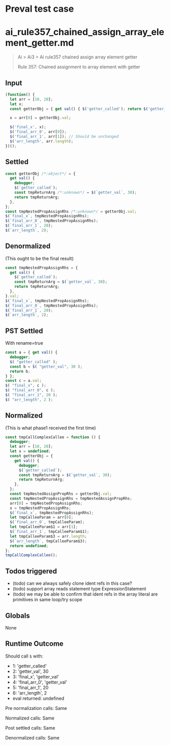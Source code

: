 # Preval test case

# ai_rule357_chained_assign_array_element_getter.md

> Ai > Ai3 > Ai rule357 chained assign array element getter
>
> Rule 357: Chained assignment to array element with getter

## Input

`````js filename=intro
(function() {
  let arr = [10, 20];
  let x;
  const getterObj = { get val() { $('getter_called'); return $('getter_val', 30); } };

  x = arr[0] = getterObj.val;

  $('final_x', x);
  $('final_arr_0', arr[0]);
  $('final_arr_1', arr[1]); // Should be unchanged
  $('arr_length', arr.length);
})();
`````


## Settled


`````js filename=intro
const getterObj /*:object*/ = {
  get val() {
    debugger;
    $(`getter_called`);
    const tmpReturnArg /*:unknown*/ = $(`getter_val`, 30);
    return tmpReturnArg;
  },
};
const tmpNestedPropAssignRhs /*:unknown*/ = getterObj.val;
$(`final_x`, tmpNestedPropAssignRhs);
$(`final_arr_0`, tmpNestedPropAssignRhs);
$(`final_arr_1`, 20);
$(`arr_length`, 2);
`````


## Denormalized
(This ought to be the final result)

`````js filename=intro
const tmpNestedPropAssignRhs = {
  get val() {
    $(`getter_called`);
    const tmpReturnArg = $(`getter_val`, 30);
    return tmpReturnArg;
  },
}.val;
$(`final_x`, tmpNestedPropAssignRhs);
$(`final_arr_0`, tmpNestedPropAssignRhs);
$(`final_arr_1`, 20);
$(`arr_length`, 2);
`````


## PST Settled
With rename=true

`````js filename=intro
const a = { get val() {
  debugger;
  $( "getter_called" );
  const b = $( "getter_val", 30 );
  return b;
} };
const c = a.val;
$( "final_x", c );
$( "final_arr_0", c );
$( "final_arr_1", 20 );
$( "arr_length", 2 );
`````


## Normalized
(This is what phase1 received the first time)

`````js filename=intro
const tmpCallComplexCallee = function () {
  debugger;
  let arr = [10, 20];
  let x = undefined;
  const getterObj = {
    get val() {
      debugger;
      $(`getter_called`);
      const tmpReturnArg = $(`getter_val`, 30);
      return tmpReturnArg;
    },
  };
  const tmpNestedAssignPropRhs = getterObj.val;
  const tmpNestedPropAssignRhs = tmpNestedAssignPropRhs;
  arr[0] = tmpNestedPropAssignRhs;
  x = tmpNestedPropAssignRhs;
  $(`final_x`, tmpNestedPropAssignRhs);
  let tmpCalleeParam = arr[0];
  $(`final_arr_0`, tmpCalleeParam);
  let tmpCalleeParam$1 = arr[1];
  $(`final_arr_1`, tmpCalleeParam$1);
  let tmpCalleeParam$3 = arr.length;
  $(`arr_length`, tmpCalleeParam$3);
  return undefined;
};
tmpCallComplexCallee();
`````


## Todos triggered


- (todo) can we always safely clone ident refs in this case?
- (todo) support array reads statement type ExpressionStatement
- (todo) we may be able to confirm that ident refs in the array literal are primitives in same loop/try scope


## Globals


None


## Runtime Outcome


Should call `$` with:
 - 1: 'getter_called'
 - 2: 'getter_val', 30
 - 3: 'final_x', 'getter_val'
 - 4: 'final_arr_0', 'getter_val'
 - 5: 'final_arr_1', 20
 - 6: 'arr_length', 2
 - eval returned: undefined

Pre normalization calls: Same

Normalized calls: Same

Post settled calls: Same

Denormalized calls: Same
